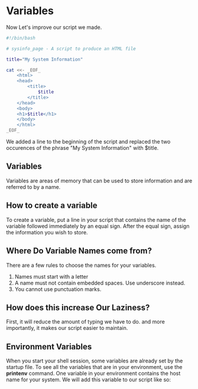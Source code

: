 # Variables
Now Let's improve our script we made.
```bash
#!/bin/bash

# sysinfo_page - A script to produce an HTML file

title="My System Information"

cat <<- _EOF_
	<html>
	<head>
		<title>
			$title
		</title>
	</head>
	<body>
	<h1>$title</h1>
	</body>
	</html>
_EOF_
```
We added a line to the beginning of the script and replaced the two occurences of the phrase "My System Information" with $title.

## Variables
Variables are areas of memory that can be used to store information and are referred to by a name.

## How to create a variable
To create a variable, put a line in your script that contains the name of the variable followed immediately by an equal sign. After the equal sign, assign the information you wish to store.

## Where Do Variable Names come from?
There are a few rules to choose the names for your variables.

1. Names must start with a letter
2. A name must not contain embedded spaces. Use underscore instead.
3. You cannot use punctuation marks.

## How does this increase Our  Laziness?
First, it will reduce the amount of typing we have to do. and more importantly, it makes our script easier to maintain.

## Environment Variables
When you start your shell session, some variables are already set by the startup file. To see all the variables that are in your environment, use the **printenv** command.
One variable in your environment contains the host name for your system. We will add this variable to our script like so:


<!--stackedit_data:
eyJoaXN0b3J5IjpbNTAxNzcyNDM5LC0yMDg4NzQ2NjEyXX0=
-->